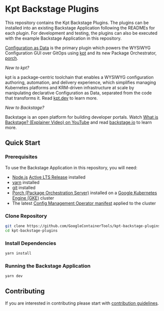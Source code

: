 # Kpt Backstage Plugins

This repository contains the Kpt Backstage Plugins. The plugins can be installed
into an existing Backstage Application following the READMEs for each plugin.
For development and testing, the plugins can also be executed with the example
Backstage Application in this repository.

[Configuration as Data](plugins/cad) is the primary plugin which powers the
WYSIWYG Configuration GUI over GitOps using [kpt](https://kpt.dev/) and its new
Package Orchestrator,
[porch](https://github.com/GoogleContainerTools/kpt/tree/main/porch).

_New to kpt?_

kpt is a package-centric toolchain that enables a WYSIWYG configuration
authoring, automation, and delivery experience, which simplifies managing
Kubernetes platforms and KRM-driven infrastructure at scale by manipulating
declarative Configuration as Data, separated from the code that transforms it.
Read [kpt.dev](https://kpt.dev/) to learn more.

_New to Backstage?_

Backstage is an open platform for building developer portals. Watch
[What is Backstage? (Explainer Video) on YouTube](https://www.youtube.com/watch?v=85TQEpNCaU0)
and read [backstage.io](https://backstage.io) to learn more.

## Quick Start

### Prerequisites

To use the Backstage Application in this repository, you will need:

- [Node.js](https://nodejs.org/)
  [Active LTS Release](https://nodejs.org/en/about/releases/) installed
- [yarn](https://classic.yarnpkg.com/en/docs/install) installed
- [git](https://github.com/git-guides/install-git) installed
- [Porch (Package Orchestration Server)](https://github.com/GoogleContainerTools/kpt/tree/main/porch)
  installed on a
  [Google Kubernetes Engine (GKE)](https://github.com/GoogleContainerTools/kpt/blob/main/site/guides/porch-installation.md)
  cluster
- The latest
  [Config Management Operator manifest](https://cloud.google.com/anthos-config-management/docs/downloads)
  applied to the cluster

### Clone Repository

```bash
git clone https://github.com/GoogleContainerTools/kpt-backstage-plugins.git kpt-backstage-plugins
cd kpt-backstage-plugins
```

### Install Dependencies

```bash
yarn install
```

### Running the Backstage Application

```bash
yarn dev
```

## Contributing

If you are interested in contributing please start with
[contribution guidelines](CONTRIBUTING.md).
